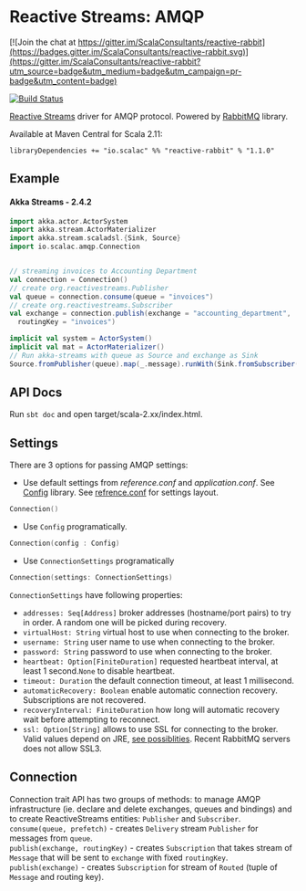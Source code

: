 Reactive Streams: AMQP
====

[![Join the chat at https://gitter.im/ScalaConsultants/reactive-rabbit](https://badges.gitter.im/ScalaConsultants/reactive-rabbit.svg)](https://gitter.im/ScalaConsultants/reactive-rabbit?utm_source=badge&utm_medium=badge&utm_campaign=pr-badge&utm_content=badge)

[![Build Status](https://travis-ci.org/ScalaConsultants/reactive-rabbit.svg?branch=master)](https://travis-ci.org/ScalaConsultants/reactive-rabbit)

[Reactive Streams](http://www.reactive-streams.org) driver for AMQP protocol. Powered by [RabbitMQ](https://www.rabbitmq.com/) library.

Available at Maven Central for Scala 2.11:

    libraryDependencies += "io.scalac" %% "reactive-rabbit" % "1.1.0"

Example
----

#### Akka Streams - 2.4.2

```Scala
import akka.actor.ActorSystem
import akka.stream.ActorMaterializer
import akka.stream.scaladsl.{Sink, Source}
import io.scalac.amqp.Connection


// streaming invoices to Accounting Department
val connection = Connection()
// create org.reactivestreams.Publisher
val queue = connection.consume(queue = "invoices")
// create org.reactivestreams.Subscriber
val exchange = connection.publish(exchange = "accounting_department",
  routingKey = "invoices")

implicit val system = ActorSystem()
implicit val mat = ActorMaterializer()
// Run akka-streams with queue as Source and exchange as Sink
Source.fromPublisher(queue).map(_.message).runWith(Sink.fromSubscriber(exchange))
```

API Docs
----
Run `sbt doc` and open target/scala-2.xx/index.html.

Settings
----
There are 3 options for passing AMQP settings:
* Use default settings from _reference.conf_ and _application.conf_. See [Config](https://github.com/typesafehub/config) library. See [refrence.conf](https://github.com/ScalaConsultants/reactive-rabbit/blob/master/src/main/resources/reference.conf) for settings layout.
```Scala
Connection()
```
* Use `Config` programatically.
```Scala
Connection(config : Config)
```
* Use `ConnectionSettings` programatically
```Scala
Connection(settings: ConnectionSettings)
```  

`ConnectionSettings` have following properties:
* `addresses: Seq[Address]` broker addresses (hostname/port pairs) to try in order. A random one will be picked during recovery.
* `virtualHost: String` virtual host to use when connecting to the broker.
* `username: String` user name to use when connecting to the broker.
* `password: String` password to use when connecting to the broker.
* `heartbeat: Option[FiniteDuration]` requested heartbeat interval, at least 1 second.`None` to disable heartbeat.
* `timeout: Duration` the default connection timeout, at least 1 millisecond.
* `automaticRecovery: Boolean` enable automatic connection recovery. Subscriptions are not recovered.
* `recoveryInterval: FiniteDuration` how long will automatic recovery wait before attempting to reconnect.
* `ssl: Option[String]` allows to use SSL for connecting to the broker. Valid values depend on JRE, [see  possiblities](http://docs.oracle.com/javase/7/docs/technotes/guides/security/StandardNames.html#SSLContext). Recent RabbitMQ servers does not allow SSL3.

Connection  
----
Connection trait API has two groups of methods: to manage AMQP infrastructure (ie. declare and delete exchanges, queues and bindings) and to create ReactiveStreams entities: `Publisher` and `Subscriber`.  
`consume(queue, prefetch)` - creates `Delivery` stream `Publisher` for messages from `queue`.  
`publish(exchange, routingKey)` - creates `Subscription` that takes stream of `Message` that will be sent to `exchange` with fixed `routingKey`.  
`publish(exchange)` - creates `Subscription` for stream of `Routed` (tuple of `Message` and routing key).  

